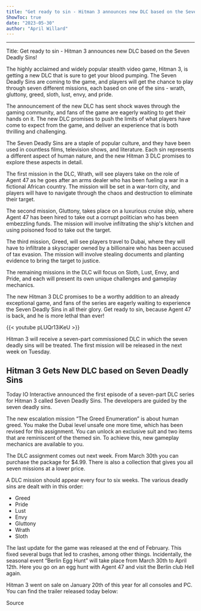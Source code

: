 ```yaml
---
title: "Get ready to sin - Hitman 3 announces new DLC based on the Seven Deadly Sins!"
ShowToc: true 
date: "2023-05-30"
author: "April Willard"
---
```

*****
Title: Get ready to sin - Hitman 3 announces new DLC based on the Seven Deadly Sins!

The highly acclaimed and widely popular stealth video game, Hitman 3, is getting a new DLC that is sure to get your blood pumping. The Seven Deadly Sins are coming to the game, and players will get the chance to play through seven different missions, each based on one of the sins - wrath, gluttony, greed, sloth, lust, envy, and pride.

The announcement of the new DLC has sent shock waves through the gaming community, and fans of the game are eagerly waiting to get their hands on it. The new DLC promises to push the limits of what players have come to expect from the game, and deliver an experience that is both thrilling and challenging.

The Seven Deadly Sins are a staple of popular culture, and they have been used in countless films, television shows, and literature. Each sin represents a different aspect of human nature, and the new Hitman 3 DLC promises to explore these aspects in detail.

The first mission in the DLC, Wrath, will see players take on the role of Agent 47 as he goes after an arms dealer who has been fueling a war in a fictional African country. The mission will be set in a war-torn city, and players will have to navigate through the chaos and destruction to eliminate their target.

The second mission, Gluttony, takes place on a luxurious cruise ship, where Agent 47 has been hired to take out a corrupt politician who has been embezzling funds. The mission will involve infiltrating the ship's kitchen and using poisoned food to take out the target.

The third mission, Greed, will see players travel to Dubai, where they will have to infiltrate a skyscraper owned by a billionaire who has been accused of tax evasion. The mission will involve stealing documents and planting evidence to bring the target to justice.

The remaining missions in the DLC will focus on Sloth, Lust, Envy, and Pride, and each will present its own unique challenges and gameplay mechanics.

The new Hitman 3 DLC promises to be a worthy addition to an already exceptional game, and fans of the series are eagerly waiting to experience the Seven Deadly Sins in all their glory. Get ready to sin, because Agent 47 is back, and he is more lethal than ever!

{{< youtube pLUQr13iKeU >}} 



Hitman 3 will receive a seven-part commissioned DLC in which the seven deadly sins will be treated. The first mission will be released in the next week on Tuesday.
 
## Hitman 3 Gets New DLC based on Seven Deadly Sins
 
Today IO Interactive announced the first episode of a seven-part DLC series for Hitman 3 called Seven Deadly Sins. The developers are guided by the seven deadly sins.
 
The new escalation mission “The Greed Enumeration” is about human greed. You make the Dubai level unsafe one more time, which has been revised for this assignment. You can unlock an exclusive suit and two items that are reminiscent of the themed sin. To achieve this, new gameplay mechanics are available to you.
 
The DLC assignment comes out next week. From March 30th you can purchase the package for $4.99. There is also a collection that gives you all seven missions at a lower price.
 
A DLC mission should appear every four to six weeks. The various deadly sins are dealt with in this order:
 
- Greed
 - Pride
 - Lust
 - Envy
 - Gluttony
 - Wrath
 - Sloth

 
The last update for the game was released at the end of February. This fixed several bugs that led to crashes, among other things. Incidentally, the seasonal event “Berlin Egg Hunt” will take place from March 30th to April 12th. Here you go on an egg hunt with Agent 47 and visit the Berlin club Hell again.
 
Hitman 3 went on sale on January 20th of this year for all consoles and PC. You can find the trailer released today below:
 

 
Source




